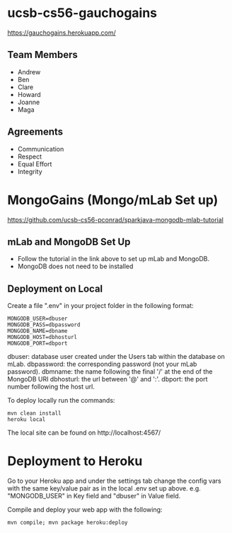 # ucsb-cs56-gauchogains
https://gauchogains.herokuapp.com/

## Team Members
- Andrew
- Ben
- Clare 
- Howard 
- Joanne 
- Maga

## Agreements
* Communication
* Respect
* Equal Effort
* Integrity

# MongoGains (Mongo/mLab Set up)

https://github.com/ucsb-cs56-pconrad/sparkjava-mongodb-mlab-tutorial

## mLab and MongoDB Set Up
* Follow the tutorial in the link above to set up mLab and MongoDB.
* MongoDB does not need to be installed

## Deployment on Local
Create a file ".env" in your project folder in the following format:
```
MONGODB_USER=dbuser
MONGODB_PASS=dbpassword
MONGODB_NAME=dbname
MONGODB_HOST=dbhosturl
MONGODB_PORT=dbport
```

dbuser: database user created under the Users tab within the database on mLab.
dbpassword: the corresponding password (not your mLab password).
dbmname: the name following the final '/' at the end of the MongoDB URI
dbhosturl: the url between '@' and ':'.
dbport: the port number following  the host url.

To deploy locally run the commands:
```
mvn clean install
heroku local
```
The local site can be found on http://localhost:4567/

# Deployment to Heroku
Go to your Heroku app and under the settings tab change the config vars with the same key/value pair as in the local .env set up above.
e.g. "MONGODB_USER" in Key field and "dbuser" in Value field.

Compile and deploy your web app with the following:
```
mvn compile; mvn package heroku:deploy
```

